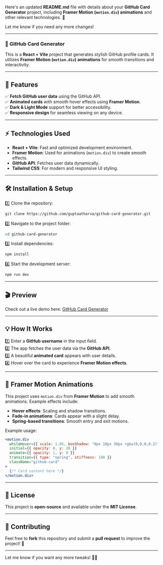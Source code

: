 Here's an updated **README.md** file with details about your **GitHub Card Generator** project, including **Framer Motion (`motion.div`) animations** and other relevant technologies. 🚀  

Let me know if you need any more changes!  

---

### 📌 **GitHub Card Generator**  

This is a **React + Vite** project that generates stylish GitHub profile cards. It utilizes **Framer Motion (`motion.div`) animations** for smooth transitions and interactivity.  

---

## 🚀 **Features**  
✅ **Fetch GitHub user data** using the GitHub API.  
✅ **Animated cards** with smooth hover effects using **Framer Motion**.  
✅ **Dark & Light Mode** support for better accessibility.  
✅ **Responsive design** for seamless viewing on any device.  

---

## ⚡ **Technologies Used**  
- **React + Vite**: Fast and optimized development environment.  
- **Framer Motion**: Used for animations (`motion.div`) to create smooth effects.  
- **GitHub API**: Fetches user data dynamically.  
- **Tailwind CSS**: For modern and responsive UI styling.  

---

## 🛠 **Installation & Setup**  

1️⃣ Clone the repository:  
```sh
git clone https://github.com/guptaatharva/github-card-generator.git
```

2️⃣ Navigate to the project folder:  
```sh
cd github-card-generator
```

3️⃣ Install dependencies:  
```sh
npm install
```

4️⃣ Start the development server:  
```sh
npm run dev
```

---

## 🎬 **Preview**  
Check out a live demo here: [GitHub Card Generator]([https://your-live-demo-link.com](https://guptaatharva.github.io/github-card-generator/))  

---

## 💡 **How It Works**  
1️⃣ Enter a **GitHub username** in the input field.  
2️⃣ The app fetches the user data via the **GitHub API**.  
3️⃣ A beautiful **animated card** appears with user details.  
4️⃣ Hover over the card to experience **Framer Motion effects**.  

---

## 🎨 **Framer Motion Animations**  
This project uses `motion.div` from **Framer Motion** to add smooth animations. Example effects include:  
- **Hover effects**: Scaling and shadow transitions.  
- **Fade-in animations**: Cards appear with a slight delay.  
- **Spring-based transitions**: Smooth entry and exit motions.  

Example usage:  
```jsx
<motion.div
  whileHover={{ scale: 1.05, boxShadow: "0px 10px 30px rgba(0,0,0,0.2)" }}
  initial={{ opacity: 0, y: 20 }}
  animate={{ opacity: 1, y: 0 }}
  transition={{ type: "spring", stiffness: 100 }}
  className="github-card"
>
  {/* Card content here */}
</motion.div>
```

---

## 📜 **License**  
This project is **open-source** and available under the **MIT License**.  

---

## 🌟 **Contributing**  
Feel free to **fork** this repository and submit a **pull request** to improve the project! 🚀  

---

Let me know if you want any more tweaks! 🚀🔥

